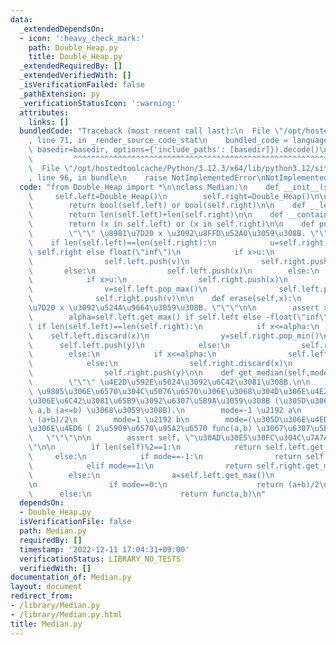 ```yaml
---
data:
  _extendedDependsOn:
  - icon: ':heavy_check_mark:'
    path: Double_Heap.py
    title: Double_Heap.py
  _extendedRequiredBy: []
  _extendedVerifiedWith: []
  _isVerificationFailed: false
  _pathExtension: py
  _verificationStatusIcon: ':warning:'
  attributes:
    links: []
  bundledCode: "Traceback (most recent call last):\n  File \"/opt/hostedtoolcache/Python/3.12.3/x64/lib/python3.12/site-packages/onlinejudge_verify/documentation/build.py\"\
    , line 71, in _render_source_code_stat\n    bundled_code = language.bundle(stat.path,\
    \ basedir=basedir, options={'include_paths': [basedir]}).decode()\n          \
    \         ^^^^^^^^^^^^^^^^^^^^^^^^^^^^^^^^^^^^^^^^^^^^^^^^^^^^^^^^^^^^^^^^^^^^^^^^^^^^^^^^^\n\
    \  File \"/opt/hostedtoolcache/Python/3.12.3/x64/lib/python3.12/site-packages/onlinejudge_verify/languages/python.py\"\
    , line 96, in bundle\n    raise NotImplementedError\nNotImplementedError\n"
  code: "from Double_Heap import *\n\nclass Median:\n    def __init__(self):\n   \
    \     self.left=Double_Heap()\n        self.right=Double_Heap()\n\n    def __bool__(self):\n\
    \        return bool(self.left) or bool(self.right)\n\n    def __len__(self):\n\
    \        return len(self.left)+len(self.right)\n\n    def __contains__(self, x):\n\
    \        return (x in self.left) or (x in self.right)\n\n    def push(self, x):\n\
    \        \"\"\" \u8981\u7D20 x \u3092\u8FFD\u52A0\u3059\u308B. \"\"\"\n\n    \
    \    if len(self.left)==len(self.right):\n            u=self.right.get_min() if\
    \ self.right else float(\"inf\")\n            if x>u:\n                v=self.right.pop_min()\n\
    \                self.left.push(v)\n                self.right.push(x)\n     \
    \       else:\n                self.left.push(x)\n        else:\n            u=self.left.get_max()\n\
    \            if x>u:\n                self.right.push(x)\n            else:\n\
    \                v=self.left.pop_max()\n                self.left.push(x)\n  \
    \              self.right.push(v)\n\n    def erase(self,x):\n        \"\"\" \u8981\
    \u7D20 x \u3092\u524A\u9664\u3059\u308B. \"\"\"\n\n        assert x in self\n\
    \        alpha=self.left.get_max() if self.left else -float(\"inf\")\n       \
    \ if len(self.left)==len(self.right):\n            if x<=alpha:\n            \
    \    self.left.discard(x)\n                y=self.right.pop_min()\n          \
    \      self.left.push(y)\n            else:\n                self.right.discard(x)\n\
    \        else:\n            if x<=alpha:\n                self.left.discard(x)\n\
    \            else:\n                self.right.discard(x)\n                y=self.left.pop_max()\n\
    \                self.right.push(y)\n\n    def get_median(self,mode=0,func=None):\n\
    \        \"\"\" \u4E2D\u592E\u5024\u3092\u6C42\u3081\u308B.\n\n        [mode]\
    \ \u9805\u306E\u6570\u304C\u5076\u6570\u306E\u3068\u304D\u306E\u4E2D\u592E\u5024\
    \u306E\u6C42\u3081\u65B9\u3092\u6307\u5B9A\u3059\u308B (\u305D\u306E 2\u5024\u3092\
    \ a,b (a<=b) \u3068\u3059\u308B).\n        mode=-1 \u2192 a\n        mode=0  \u2192\
    \ (a+b)/2\n        mode=1 \u2192 b\n        mode=(\u305D\u306E\u4ED6) \u2192 \u305D\
    \u306E\u4ED6 ( 2\u5909\u6570\u95A2\u6570 func(a,b) \u3067\u6307\u5B9A)\n     \
    \   \"\"\"\n\n        assert self, \"\u30AD\u30E5\u30FC\u304C\u7A7A\u3067\u3059\
    \"\n\n        if len(self)%2==1:\n            return self.left.get_max()\n   \
    \     else:\n            if mode==-1:\n                return self.left.get_max()\n\
    \            elif mode==1:\n                return self.right.get_min()\n    \
    \        else:\n                a=self.left.get_max()\n                b=self.right.get_min()\n\
    \n                if mode==0:\n                    return (a+b)/2\n          \
    \      else:\n                    return func(a,b)\n"
  dependsOn:
  - Double_Heap.py
  isVerificationFile: false
  path: Median.py
  requiredBy: []
  timestamp: '2022-12-11 17:04:31+09:00'
  verificationStatus: LIBRARY_NO_TESTS
  verifiedWith: []
documentation_of: Median.py
layout: document
redirect_from:
- /library/Median.py
- /library/Median.py.html
title: Median.py
---
```

